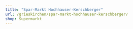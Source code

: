 ```yaml
---
title: "Spar-Markt Hochhauser-Kerschberger"
url: /grieskirchen/spar-markt-hochhauser-kerschberger/
shop: Supermarkt
---
```

